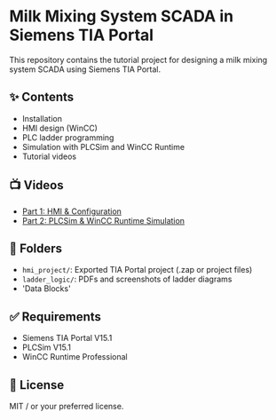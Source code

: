 # Milk Mixing System SCADA in Siemens TIA Portal

This repository contains the tutorial project for designing a milk mixing system SCADA using Siemens TIA Portal.

## ✨ Contents
- Installation
- HMI design (WinCC)
- PLC ladder programming
- Simulation with PLCSim and WinCC Runtime
- Tutorial videos

## 📺 Videos
- [Part 1: HMI & Configuration](https://youtu.be/_ahem3RmbC8)
- [Part 2: PLCSim & WinCC Runtime Simulation](https://youtu.be/RSLSA9ebbg8)

## 📂 Folders
- `hmi_project/`: Exported TIA Portal project (.zap or project files)
- `ladder_logic/`: PDFs and screenshots of ladder diagrams
- 'Data Blocks'
## ✅ Requirements
- Siemens TIA Portal V15.1
- PLCSim V15.1
- WinCC Runtime Professional

## 📜 License
MIT / or your preferred license.
